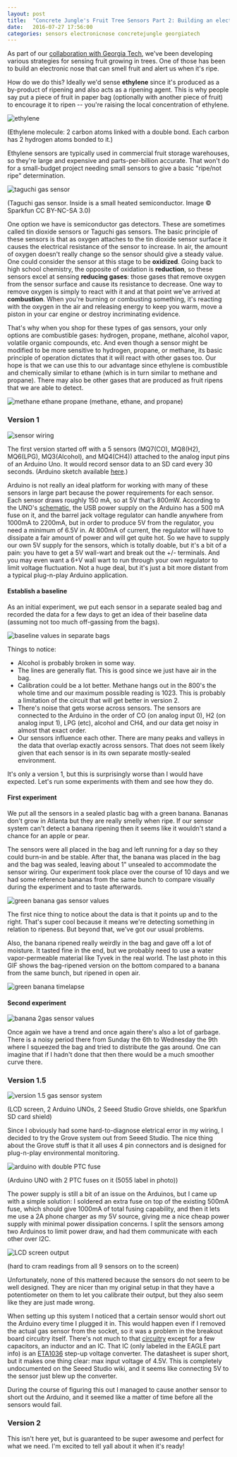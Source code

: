 ```yaml
---
layout: post
title:  "Concrete Jungle's Fruit Tree Sensors Part 2: Building an electronic nose"
date:   2016-07-27 17:56:00
categories: sensors electronicnose concretejungle georgiatech
---
```


As part of our [collaboration with Georgia Tech](//www.highcube.org/concrete-jungle-carl-disalvo-collaboration), we've been developing various strategies for sensing fruit growing in trees. One of those has been to build an electronic nose that can smell fruit and alert us when it's ripe.

How do we do this? Ideally we'd sense **ethylene** since it's produced as a by-product of ripening and also acts as a ripening agent. This is why people say put a piece of fruit in paper bag (optionally with another piece of fruit) to encourage it to ripen -- you're raising the local concentration of ethylene.

![ethylene](/images/ethylene.png)

(Ethylene molecule: 2 carbon atoms linked with a double bond. Each carbon has 2 hydrogen atoms bonded to it.)

Ethylene sensors are typically used in commercial fruit storage warehouses, so they're large and expensive and parts-per-billion accurate. That won't do for a small-budget project needing small sensors to give a basic "ripe/not ripe" determination.

![taguchi gas sensor](/images/gas-sensor.jpg)

(Taguchi gas sensor. Inside is a small heated semiconductor. Image © Sparkfun CC BY-NC-SA 3.0)

One option we have is semiconductor gas detectors. These are sometimes called tin dioxide sensors or Taguchi gas sensors. The basic principle of these sensors is that as oxygen attaches to the tin dioxide sensor surface it causes the electrical resistance of the sensor to increase. In air, the amount of oxygen doesn't really change so the sensor should give a steady value. One could consider the sensor at this stage to be **oxidized**. Going back to high school chemistry, the opposite of oxidation is **reduction**, so these sensors excel at sensing **reducing gases**: those gases that remove oxygen from the sensor surface and cause its resistance to decrease. One way to remove oxygen is simply to react with it and at that point we've arrived at **combustion**. When you're burning or combusting something, it's reacting with the oxygen in the air and releasing energy to keep you warm, move a piston in your car engine or destroy incriminating evidence.

That's why when you shop for these types of gas sensors, your only options are combustible gases: hydrogen, propane, methane, alcohol vapor, volatile organic compounds, etc. And even though a sensor might be modified to be more sensitive to hydrogen, propane, or methane, its basic principle of operation dictates that it will react with other gases too. Our hope is that we can use this to our advantage since ethylene is combustible and chemically similar to ethane (which is in turn similar to methane and propane). There may also be other gases that are produced as fruit ripens that we are able to detect.

![methane ethane propane](/images/methane-ethane-propane.png)
(methane, ethane, and propane)

### Version 1

![sensor wiring](/images/wiring.png)

The first version started off with a 5 sensors (MQ7(CO), MQ8(H2), MQ6(LPG), MQ3(Alcohol), and MQ4(CH4)) attached to the analog input pins of an Arduino Uno. It would record sensor data to an SD card every 30 seconds. (Arduino sketch available [here](https://github.com/PublicDesignWorkshop/Gas-Sensor-Sketch).)

Arduino is not really an ideal platform for working with many of these sensors in large part because the power requirements for each sensor. Each sensor draws roughly 150 mA, so at 5V that's 800mW. According to the UNO's [schematic](https://www.arduino.cc/en/uploads/Main/Arduino_Uno_Rev3-schematic.pdf), the USB power supply on the Arduino has a 500 mA fuse on it, and the barrel jack voltage regulator can handle anywhere from 1000mA to 2200mA, but in order to produce 5V from the regulator, you need a minimum of 6.5V in. At 800mA of current, the regulator will have to dissipate a fair amount of power and will get quite hot. So we have to supply our own 5V supply for the sensors, which is totally doable, but it's a bit of a pain: you have to get a 5V wall-wart and break out the +/- terminals. And you may even want a 6+V wall wart to run through your own regulator to limit voltage fluctuation. Not a huge deal, but it's just a bit more distant from a typical plug-n-play Arduino application.

#### Establish a baseline

As an initial experiment, we put each sensor in a separate sealed bag and recorded the data for a few days to get an idea of their baseline data (assuming not too much off-gassing from the bags).

![baseline values in separate bags](/images/baseline-separate-bags.png)

Things to notice:

* Alcohol is probably broken in some way.
* The lines are generally flat. This is good since we just have air in the bag.
* Calibration could be a lot better. Methane hangs out in the 800's the whole time and our maximum possible reading is 1023. This is probably a limitation of the circuit that will get better in version 2.
* There's noise that gets worse across sensors. The sensors are connected to the Arduino in the order of CO (on analog input 0), H2 (on analog input 1), LPG (etc), alcohol and CH4, and our data get noisy in almost that exact order.
* Our sensors influence each other. There are many peaks and valleys in the data that overlap exactly across sensors. That does not seem likely given that each sensor is in its own separate mostly-sealed environment.

It's only a version 1, but this is surprisingly worse than I would have expected. Let's run some experiments with them and see how they do.

#### First experiment

We put all the sensors in a sealed plastic bag with a green banana. Bananas don't grow in Atlanta but they are really smelly when ripe. If our sensor system can't detect a banana ripening then it seems like it wouldn't stand a chance for an apple or pear.

The sensors were all placed in the bag and left running for a day so they could burn-in and be stable. After that, the banana was placed in the bag and the bag was sealed, leaving about 1" unsealed to accommodate the sensor wiring. Our experiment took place over the course of 10 days and we had some reference bananas from the same bunch to compare visually during the experiment and to taste afterwards.

![green banana gas sensor values](/images/green-banana-dec13.png)

The first nice thing to notice about the data is that it points up and to the right. That's super cool because it means we're detecting something in relation to ripeness. But beyond that, we've got our usual problems.

Also, the banana ripened really weirdly in the bag and gave off a lot of moisture. It tasted fine in the end, but we probably need to use a water vapor-permeable material like Tyvek in the real world. The last photo in this GIF shows the bag-ripened version on the bottom compared to a banana from the same bunch, but ripened in open air.

![green banana timelapse](/images/green-banana-progress.gif)

#### Second experiment

![banana 2gas sensor values](/images/banana-dec3.png)

Once again we have a trend and once again there's also a lot of garbage. There is a noisy period there from Sunday the 6th to Wednesday the 9th where I squeezed the bag and tried to distribute the gas around. One can imagine that if I hadn't done that then there would be a much smoother curve there.

### Version 1.5

![version 1.5 gas sensor system](/images/version1.5.jpg)

(LCD screen, 2 Arduino UNOs, 2 Seeed Studio Grove shields, one Sparkfun SD card shield)

Since I obviously had some hard-to-diagnose eletrical error in my wiring, I decided to try the Grove system out from Seeed Studio. The nice thing about the Grove stuff is that it all uses 4 pin connectors and is designed for plug-n-play environmental monitoring.

![arduino with double PTC fuse](/images/doublefuse.jpg)

(Arduino UNO with 2 PTC fuses on it (5055 label in photo))

The power supply is still a bit of an issue on the Arduinos, but I came up with a simple solution: I soldered an extra fuse on top of the existing 500mA fuse, which should give 1000mA of total fusing capability, and then it lets me use a 2A phone charger as my 5V source, giving me a nice cheap power supply with minimal power dissipation concerns. I split the sensors among two Arduinos to limit power draw, and had them communicate with each other over I2C.

![LCD screen output](/images/1.5lcdscreen.jpg)

(hard to cram readings from all 9 sensors on to the screen)

Unfortunately, none of this mattered because the sensors do not seem to be well designed. They are nicer than my original setup in that they have a potentiometer on them to let you calibrate their output, but they also seem like they are just made wrong.

When setting up this system I noticed that a certain sensor would short out the Arduino every time I plugged it in. This would happen even if I removed the actual gas sensor from the socket, so it was a problem in the breakout board circuitry itself. There's not much to that [circuitry](http://www.seeedstudio.com/wiki/images/f/f2/Gas_Sensor_Schematic.pdf) except for a few capacitors, an inductor and an IC. That IC (only labeled in the EAGLE part info) is an [ETA1036](www.etasolution.com/upload/product/ETA1036.pdf) step-up voltage converter. The datasheet is super short, but it makes one thing clear: max input voltage of 4.5V. This is completely undocumented on the Seeed Studio wiki, and it seems like connecting 5V to the sensor just blew up the converter.

During the course of figuring this out I managed to cause another sensor to short out the Arduino, and it seemed like a matter of time before all the sensors would fail.

### Version 2

This isn't here yet, but is guaranteed to be super awesome and perfect for what we need. I'm excited to tell yall about it when it's ready!
